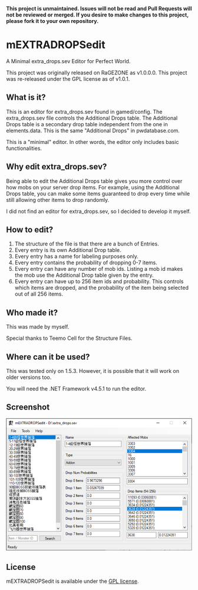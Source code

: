 **This project is unmaintained. Issues will not be read and Pull Requests will
not be reviewed or merged. If you desire to make changes to this project, please
fork it to your own repository.**

# mEXTRADROPSedit

A Minimal extra_drops.sev Editor for Perfect World.

This project was originally released on RaGEZONE as v1.0.0.0. This project was
re-released under the GPL license as of v1.0.1.

## What is it?

This is an editor for extra_drops.sev found in gamed/config. The extra_drops.sev
file controls the Additional Drops table. The Additional Drops table is a
secondary drop table independent from the one in elements.data. This is the same
"Additional Drops" in pwdatabase.com.

This is a "minimal" editor. In other words, the editor only includes basic
functionalities.

## Why edit extra_drops.sev?

Being able to edit the Additional Drops table gives you more control over how
mobs on your server drop items. For example, using the Additional Drops table,
you can make some items guaranteed to drop every time while still allowing other
items to drop randomly.

I did not find an editor for extra_drops.sev, so I decided to develop it myself.

## How to edit?

1. The structure of the file is that there are a bunch of Entries.
2. Every entry is its own Additional Drop table.
3. Every entry has a name for labeling purposes only.
4. Every entry contains the probability of dropping 0-7 items.
5. Every entry can have any number of mob ids. Listing a mob id makes the mob
   use the Additional Drop table given by the entry.
6. Every entry can have up to 256 item ids and probability. This controls which
   items are dropped, and the probability of the item being selected out of all
   256 items.

## Who made it?

This was made by myself.

Special thanks to Teemo Cell for the Structure Files.

## Where can it be used?

This was tested only on 1.5.3. However, it is possible that it will work on older versions too.

You will need the .NET Framework v4.5.1 to run the editor.

## Screenshot

![Image of Main Window](img/main.png)

## License

mEXTRADROPSedit is available under the [GPL license](LICENSE).
